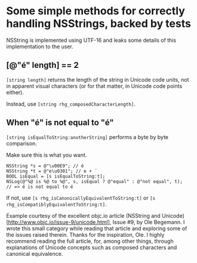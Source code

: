 # Some simple methods for correctly handling NSStrings, backed by tests

NSString is implemented using UTF-16 and leaks some details of this implementation to the user.

## [@"é" length] == 2
`[string length]` returns the length of the string in Unicode code units, not in apparent visual characters (or for that matter, in Unicode code points either).

Instead, use `[string rhg_composedCharacterLength]`.

## When "é" is not equal to "é"
`[string isEqualToString:anotherString]` performs a byte by byte comparison. 

Make sure this is what you want.

```
NSString *s = @"\u00E9"; // é
NSString *t = @"e\u0301"; // e + ´
BOOL isEqual = [s isEqualToString:t];
NSLog(@"%@ is %@ to %@", s, isEqual ? @"equal" : @"not equal", t);
// => é is not equal to é
```

If not, use `[s rhg_isCanonicallyEquivalentToString:t]` or `[s rhg_isCompatiblyEquivalentToString:t]`.

Example courtesy of the excellent objc.io article (NSString and Unicode)[http://www.objc.io/issue-9/unicode.html], Issue #9, by Ole Begemann. I wrote this small category while reading that article and exploring some of the issues raised therein. Thanks for the inspiration, Ole. I highly recommend reading the full article, for, among other things, through explanations of Unicode concepts such as composed characters and canonical equivalence.